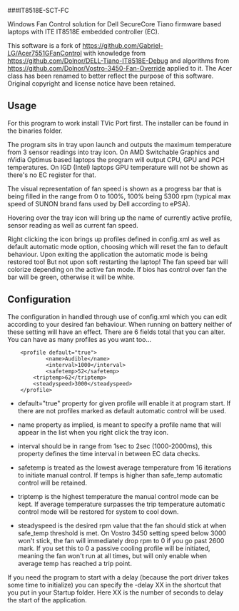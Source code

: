 ###IT8518E-SCT-FC

Windows Fan Control solution for Dell SecureCore Tiano firmware based laptops with ITE IT8518E embedded controller (EC).

This software is a fork of https://github.com/Gabriel-LG/Acer7551GFanControl with knowledge from https://github.com/Dolnor/DELL-Tiano-IT8518E-Debug 
and algorithms from https://github.com/Dolnor/Vostro-3450-Fan-Override applied to it. The Acer class has been renamed to better reflect the purpose of this software.
Original copyright and license notice have been retained.

## Usage 

For this program to work install TVic Port first. The installer can be found in the binaries folder.

The program sits in tray upon launch and outputs the maximum temperature from 3 sensor readings into tray icon. 
On AMD Switchable Graphics and nVidia Optimus based laptops the program will output CPU, GPU and PCH temperatures. 
On IGD (Intel) laptops GPU temperature will not be shown as there's no EC register for that.

The visual representation of fan speed is shown as a progress bar that is being filled in the range from 0 to 100%, 100% being 5300 rpm 
(typical max speed of SUNON brand fans used by Dell according to ePSA).

Hovering over the tray icon will bring up the name of currently active profile, sensor reading as well as current fan speed.

Right clicking the icon brings up profiles defined in config.xml as well as default automatic mode option, choosing which will reset the fan to default behaviour.
Upon exiting the application the automatic mode is being restored too! But not upon soft restarting the laptop! The fan speed bar will colorize depending on the active fan mode. If bios has control over fan the bar will be green, otherwise it will be white.


## Configuration

The configuration in handled through use of config.xml which you can edit according to your desired fan behaviour. 
When running on battery neither of these setting will have an effect. There are 6 fields total that you can alter. You can have as many profiles as you want too...

  		<profile default="true">
    		    <name>Audible</name>
    	   	    <interval>1000</interval>
    		    <safetemp>52</safetemp>
		    <triptemp>62</triptemp>
	  	    <steadyspeed>3000</steadyspeed>
  		</profile>

- default="true" property for given profile will enable it at program start. If there are not profiles marked as default automatic control will be used.

- name property as implied, is meant to specify a profile name that will appear in the list when you right click the tray icon.

- interval should be in range from 1sec to 2sec (1000-2000ms), this property defines the time interval in between EC data checks.

- safetemp is treated as the lowest average temperature from 16 iterations to initiate manual control. If temps is higher than safe_temp automatic control will be retained.

- triptemp is the highest temperature the manual control mode can be kept. If average temperature surpasses the trip temperature automatic control mode will be restored for system to cool down.

- steadyspeed is the desired rpm value that the fan should stick at when safe_temp threshold is met. On Vostro 3450 setting speed below 3000 won't stick, the fan will immediately drop rpm to 0 if you go past 2600 mark.
If you set this to 0 a passive cooling profile will be initiated, meaning the fan won't run at all times, but will only enable when average temp has reached a trip point.

If you need the program to start with a delay (because the port driver takes some time to initialize) you can specify the -delay XX in the shortcut that you put in your Startup folder. Here XX is the number of seconds to delay the start of the application.
